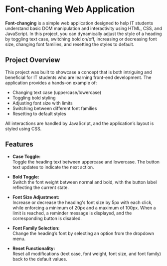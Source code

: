 # Font-chaning Web Application

**Font-changing** is a simple web application designed to help IT students understand basic DOM manipulation and interactivity using HTML, CSS, and JavaScript. In this project, you can dynamically 
adjust the style of a heading by toggling text case, switching bold on/off, increasing or decreasing font size, changing font families, and resetting the styles to default.

## Project Overview

This project was built to showcase a concept that is both intriguing and beneficial for IT students who are learning front-end development. The application provides a hands-on example of:
- Changing text case (uppercase/lowercase)
- Toggling bold styling
- Adjusting font size with limits
- Switching between different font families
- Resetting to default styles

All interactions are handled by JavaScript, and the application’s layout is styled using CSS.

## Features

- **Case Toggle:**  
  Toggle the heading text between uppercase and lowercase. The button text updates to indicate the next action.

- **Bold Toggle:**  
  Switch the font weight between normal and bold, with the button label reflecting the current state.

- **Font Size Adjustment:**  
  Increase or decrease the heading's font size by 5px with each click, while enforcing a minimum of 20px and a maximum of 100px. When a limit is reached, a reminder message is displayed, and the corresponding button is disabled.

- **Font Family Selection:**  
  Change the heading’s font by selecting an option from the dropdown menu.

- **Reset Functionality:**  
  Reset all modifications (text case, font weight, font size, and font family) back to the default values.
